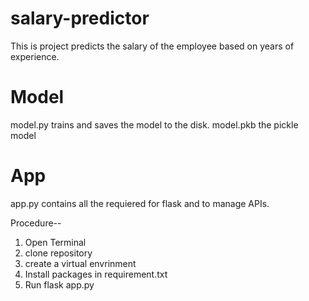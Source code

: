# salary-predictor
This is project predicts the salary of the employee based on years of experience.

# Model
model.py trains and saves the model to the disk.
model.pkb the pickle model 

# App
app.py contains all the requiered for flask and to manage APIs.



Procedure--
1. Open Terminal 
2. clone repository
3. create a virtual envrinment
4. Install packages in requirement.txt
5. Run flask app.py
